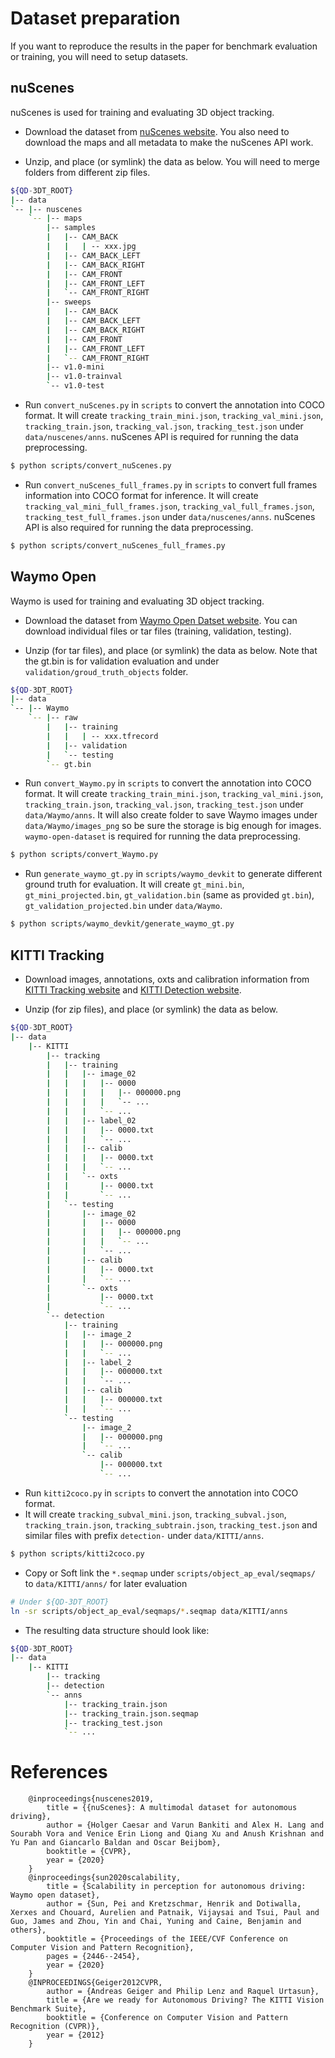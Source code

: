 # Dataset preparation
If you want to reproduce the results in the paper for benchmark evaluation or training, you will need to setup datasets.

## nuScenes
nuScenes is used for training and evaluating 3D object tracking.

- Download the dataset from [nuScenes website](https://www.nuscenes.org/download?externalData=all&mapData=all&modalities=Any). You also need to download the maps and all metadata to make the nuScenes API work.

- Unzip, and place (or symlink) the data as below. You will need to merge folders from different zip files.

```bash
${QD-3DT_ROOT}
|-- data
`-- |-- nuscenes
    `-- |-- maps
        |-- samples
        |   |-- CAM_BACK
        |   |   | -- xxx.jpg
        |   |-- CAM_BACK_LEFT
        |   |-- CAM_BACK_RIGHT
        |   |-- CAM_FRONT
        |   |-- CAM_FRONT_LEFT
        |   `-- CAM_FRONT_RIGHT
        |-- sweeps
        |   |-- CAM_BACK
        |   |-- CAM_BACK_LEFT
        |   |-- CAM_BACK_RIGHT
        |   |-- CAM_FRONT
        |   |-- CAM_FRONT_LEFT
        |   `-- CAM_FRONT_RIGHT
        |-- v1.0-mini
        |-- v1.0-trainval
        `-- v1.0-test
```

- Run ``convert_nuScenes.py`` in ``scripts`` to convert the annotation into COCO format. It will create ``tracking_train_mini.json``, ``tracking_val_mini.json``, ``tracking_train.json``, ``tracking_val.json``, ``tracking_test.json`` under ``data/nuscenes/anns``. nuScenes API is required for running the data preprocessing.

```bash
$ python scripts/convert_nuScenes.py
```

- Run ``convert_nuScenes_full_frames.py`` in ``scripts`` to convert full frames information into COCO format for inference. It will create ``tracking_val_mini_full_frames.json``, ``tracking_val_full_frames.json``, ``tracking_test_full_frames.json`` under ``data/nuscenes/anns``. nuScenes API is also required for running the data preprocessing.

```bash
$ python scripts/convert_nuScenes_full_frames.py
```

## Waymo Open
Waymo is used for training and evaluating 3D object tracking.

- Download the dataset from [Waymo Open Datset website](https://waymo.com/open/download/). You can download individual files or tar files (training, validation, testing).

- Unzip (for tar files), and place (or symlink) the data as below. Note that the gt.bin is for validation evaluation and under ``validation/groud_truth_objects`` folder.

```bash
${QD-3DT_ROOT}
|-- data
`-- |-- Waymo
    `-- |-- raw
        |   |-- training
        |   |   | -- xxx.tfrecord
        |   |-- validation
        |   `-- testing
        `-- gt.bin
```

- Run ``convert_Waymo.py`` in ``scripts`` to convert the annotation into COCO format. It will create ``tracking_train_mini.json``, ``tracking_val_mini.json``, ``tracking_train.json``, ``tracking_val.json``, ``tracking_test.json`` under ``data/Waymo/anns``. It will also create folder to save Waymo images under ``data/Waymo/images_png`` so be sure the storage is big enough for images. ``waymo-open-dataset`` is required for running the data preprocessing.

```bash
$ python scripts/convert_Waymo.py
```

- Run ``generate_waymo_gt.py`` in ``scripts/waymo_devkit`` to generate different ground truth for evaluation. It will create ``gt_mini.bin``, ``gt_mini_projected.bin``, ``gt_validation.bin`` (same as provided ``gt.bin``), ``gt_validation_projected.bin`` under ``data/Waymo``.

```bash
$ python scripts/waymo_devkit/generate_waymo_gt.py
```

##  KITTI Tracking

- Download images, annotations, oxts and calibration information from [KITTI Tracking website](http://www.cvlibs.net/datasets/kitti/eval_tracking.php) and [KITTI Detection website](http://www.cvlibs.net/datasets/kitti/eval_object.php?obj_benchmark=3d). 

- Unzip (for zip files), and place (or symlink) the data as below.
  
```bash
${QD-3DT_ROOT}
|-- data
    |-- KITTI
        |-- tracking
        |   |-- training
        |   |   |-- image_02
        |   |   |   |-- 0000
        |   |   |   |   |-- 000000.png
        |   |   |   |   `-- ...
        |   |   |   `-- ...
        |   |   |-- label_02
        |   |   |   |-- 0000.txt
        |   |   |   `-- ...
        |   |   |-- calib
        |   |   |   |-- 0000.txt
        |   |   |   `-- ...
        |   |   `-- oxts
        |   |       |-- 0000.txt
        |   |       `-- ...
        |   `-- testing
        |       |-- image_02
        |       |   |-- 0000
        |       |   |   |-- 000000.png
        |       |   |   `-- ...
        |       |   `-- ...
        |       |-- calib
        |       |   |-- 0000.txt
        |       |   `-- ...
        |       `-- oxts
        |           |-- 0000.txt
        |           `-- ...
        `-- detection
            |-- training
            |   |-- image_2
            |   |   |-- 000000.png
            |   |   `-- ...
            |   |-- label_2
            |   |   |-- 000000.txt
            |   |   `-- ...
            |   |-- calib
            |   |   |-- 000000.txt
            |   |   `-- ...   
            `-- testing
                |-- image_2
                |   |-- 000000.png
                |   `-- ...
                `-- calib
                    |-- 000000.txt
                    `-- ... 
```

- Run ``kitti2coco.py`` in ``scripts`` to convert the annotation into COCO format. 
- It will create ``tracking_subval_mini.json``, ``tracking_subval.json``, ``tracking_train.json``, ``tracking_subtrain.json``, ``tracking_test.json`` and similar files with prefix ``detection-`` under ``data/KITTI/anns``.

```bash
$ python scripts/kitti2coco.py
```

- Copy or Soft link the `*.seqmap` under `scripts/object_ap_eval/seqmaps/` to `data/KITTI/anns/` for later evaluation

```bash
# Under ${QD-3DT_ROOT}
ln -sr scripts/object_ap_eval/seqmaps/*.seqmap data/KITTI/anns
```


- The resulting data structure should look like:

```bash
${QD-3DT_ROOT}
|-- data
    |-- KITTI
        |-- tracking
        |-- detection
        `-- anns
            |-- tracking_train.json
            |-- tracking_train.json.seqmap
            |-- tracking_test.json
            `-- ...
```

# References
```
    @inproceedings{nuscenes2019,
        title = {{nuScenes}: A multimodal dataset for autonomous driving},
        author = {Holger Caesar and Varun Bankiti and Alex H. Lang and Sourabh Vora and Venice Erin Liong and Qiang Xu and Anush Krishnan and Yu Pan and Giancarlo Baldan and Oscar Beijbom},
        booktitle = {CVPR},
        year = {2020}
    }
    @inproceedings{sun2020scalability,
        title = {Scalability in perception for autonomous driving: Waymo open dataset},
        author = {Sun, Pei and Kretzschmar, Henrik and Dotiwalla, Xerxes and Chouard, Aurelien and Patnaik, Vijaysai and Tsui, Paul and Guo, James and Zhou, Yin and Chai, Yuning and Caine, Benjamin and others},
        booktitle = {Proceedings of the IEEE/CVF Conference on Computer Vision and Pattern Recognition},
        pages = {2446--2454},
        year = {2020}
    }
    @INPROCEEDINGS{Geiger2012CVPR,
        author = {Andreas Geiger and Philip Lenz and Raquel Urtasun},
        title = {Are we ready for Autonomous Driving? The KITTI Vision Benchmark Suite},
        booktitle = {Conference on Computer Vision and Pattern Recognition (CVPR)},
        year = {2012}
    }
```
